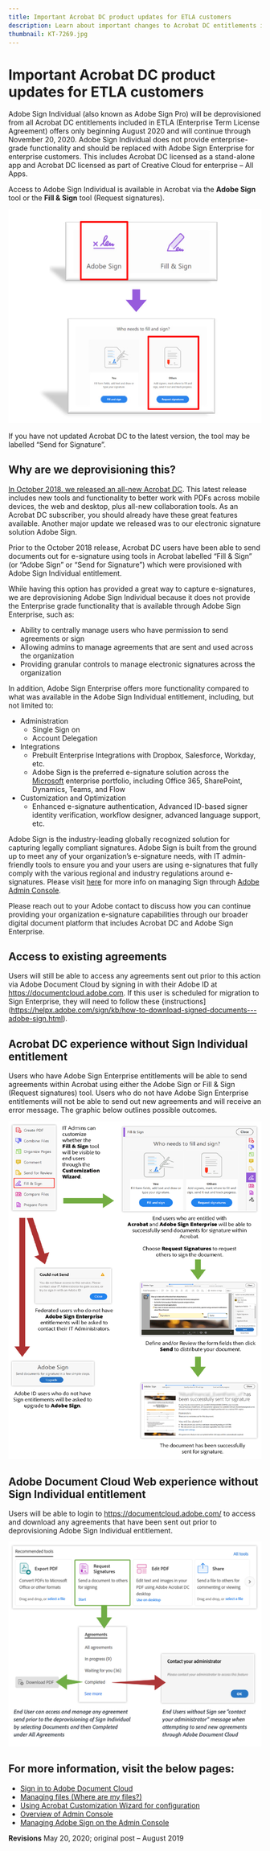 ```yaml
---
title: Important Acrobat DC product updates for ETLA customers
description: Learn about important changes to Acrobat DC entitlements included in ETLA (Enterprise Term License Agreement) offers beginning August 2020 through November 20, 2020
thumbnail: KT-7269.jpg
---
```


# Important Acrobat DC product updates for ETLA customers

Adobe Sign Individual (also known as Adobe Sign Pro) will be deprovisioned from all Acrobat DC entitlements included in ETLA (Enterprise Term License Agreement) offers only beginning August 2020 and will continue through November 20, 2020. Adobe Sign Individual does not provide enterprise-grade functionality and should be replaced with Adobe Sign Enterprise for enterprise customers. This includes Acrobat DC licensed as a stand-alone app and Acrobat DC licensed as part of Creative Cloud for enterprise – All Apps.

Access to Adobe Sign Individual is available in Acrobat via the **Adobe Sign** tool or the **Fill & Sign** tool (Request signatures).

![Adobe Sign Individual access in Acrobat DC](../assets/Deploy_SignEntitle1.png)

If you have not updated Acrobat DC to the latest version, the tool may be labelled “Send for Signature”.

## Why are we deprovisioning this?

[In October 2018, we released an all-new Acrobat DC](https://news.adobe.com/news/news-details/2018/Adobe-Redefines-What-Is-Possible-With-PDF-With-All-New-Acrobat-DC). This latest release includes new tools and functionality to better work with PDFs across mobile devices, the web and desktop, plus all-new collaboration tools. As an Acrobat DC subscriber, you should already have these great features available. Another major update we released was to our electronic signature solution Adobe Sign.

Prior to the October 2018 release, Acrobat DC users have been able to send documents out for e-signature using tools in Acrobat labelled “Fill & Sign” (or “Adobe Sign” or “Send for Signature”) which were provisioned with Adobe Sign Individual entitlement.

While having this option has provided a great way to capture e-signatures, we are deprovisioning Adobe Sign Individual because it does not provide the Enterprise grade functionality that is available through Adobe Sign Enterprise, such as:

* Ability to centrally manage users who have permission to send agreements or sign
* Allowing admins to manage agreements that are sent and used across the organization
* Providing granular controls to manage electronic signatures across the organization

In addition, Adobe Sign Enterprise offers more functionality compared to what was available in the Adobe Sign Individual entitlement, including, but not limited to:

* Administration
  * Single Sign on
  * Account Delegation
* Integrations
  * Prebuilt Enterprise Integrations with Dropbox, Salesforce, Workday, etc.
  * Adobe Sign is the preferred e-signature solution across the [Microsoft](https://acrobat.adobe.com/us/en/business/integrations/microsoft.html) enterprise portfolio, including Office 365, SharePoint, Dynamics, Teams, and Flow
* Customization and Optimization
  * Enhanced e-signature authentication, Advanced ID-based signer identity verification, workflow designer, advanced language support, etc.

Adobe Sign is the industry-leading globally recognized solution for capturing legally compliant signatures. Adobe Sign is built from the ground up to meet any of your organization’s e-signature needs, with IT admin-friendly tools to ensure you and your users are using e-signatures that fully comply with the various regional and industry regulations around e-signatures. Please visit [here](https://helpx.adobe.com/enterprise/using/adobe-sign-for-enterprise.html) for more info on managing Sign through [Adobe Admin Console](https://helpx.adobe.com/enterprise/using/admin-console.html).

Please reach out to your Adobe contact to discuss how you can continue providing your organization e-signature capabilities through our broader digital document platform that includes Acrobat DC and Adobe Sign Enterprise.

## Access to existing agreements

Users will still be able to access any agreements sent out prior to this action via Adobe Document Cloud by signing in with their Adobe ID at https://documentcloud.adobe.com. If this user is scheduled for migration to Sign Enterprise, they will need to follow these {instructions](https://helpx.adobe.com/sign/kb/how-to-download-signed-documents---adobe-sign.html).

## Acrobat DC experience without Sign Individual entitlement

Users who have Adobe Sign Enterprise entitlements will be able to send agreements within Acrobat using either the Adobe Sign or Fill & Sign (Request signatures) tool.
Users who do not have Adobe Sign Enterprise entitlements will not be able to send out new agreements and will receive an error message. The graphic below outlines possible outcomes.

![Error message for Acrobat DC experience](../assets/Deploy_SignEntitle2.png)

## Adobe Document Cloud Web experience without Sign Individual entitlement

Users will be able to login to https://documentcloud.adobe.com/ to access and download any agreements that have been sent out prior to deprovisioning Adobe Sign Individual entitlement.

![Error message for Documet Cloud web experience](../assets/Deploy_SignEntitle3.png)

## For more information, visit the below pages:

* [Sign in to Adobe Document Cloud](https://helpx.adobe.com/document-cloud/help/sign-in.html) 
* [Managing files (Where are my files?)](https://helpx.adobe.com/document-cloud/help/manage-files.html)
* [Using Acrobat Customization Wizard for configuration](https://www.adobe.com/devnet-docs/acrobatetk/tools/Wizard/WizardDC/index.html)
* [Overview of Admin Console](https://helpx.adobe.com/enterprise/using/admin-console.html)
* [Managing Adobe Sign on the Admin Console](https://helpx.adobe.com/enterprise/using/adobe-sign-for-enterprise.html)

**Revisions** May 20, 2020; original post – August 2019